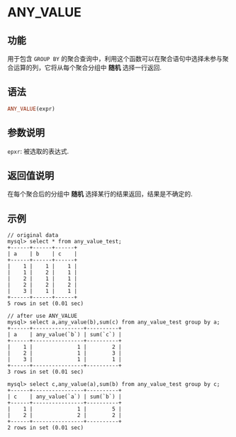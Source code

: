 # ANY_VALUE

## 功能

用于包含 `GROUP BY` 的聚合查询中，利用这个函数可以在聚合语句中选择未参与聚合运算的列，它将从每个聚合分组中 **随机** 选择一行返回.

## 语法

```Haskell
ANY_VALUE(expr)
```

## 参数说明

`epxr`: 被选取的表达式.

## 返回值说明

在每个聚合后的分组中 **随机** 选择某行的结果返回，结果是不确定的.

## 示例

```plain text
// original data
mysql> select * from any_value_test;
+------+------+------+
| a    | b    | c    |
+------+------+------+
|    1 |    1 |    1 |
|    1 |    2 |    1 |
|    2 |    1 |    1 |
|    2 |    2 |    2 |
|    3 |    1 |    1 |
+------+------+------+
5 rows in set (0.01 sec)

// after use ANY_VALUE
mysql> select a,any_value(b),sum(c) from any_value_test group by a;
+------+----------------+----------+
| a    | any_value(`b`) | sum(`c`) |
+------+----------------+----------+
|    1 |              1 |        2 |
|    2 |              1 |        3 |
|    3 |              1 |        1 |
+------+----------------+----------+
3 rows in set (0.01 sec)

mysql> select c,any_value(a),sum(b) from any_value_test group by c;
+------+----------------+----------+
| c    | any_value(`a`) | sum(`b`) |
+------+----------------+----------+
|    1 |              1 |        5 |
|    2 |              2 |        2 |
+------+----------------+----------+
2 rows in set (0.01 sec)

```
